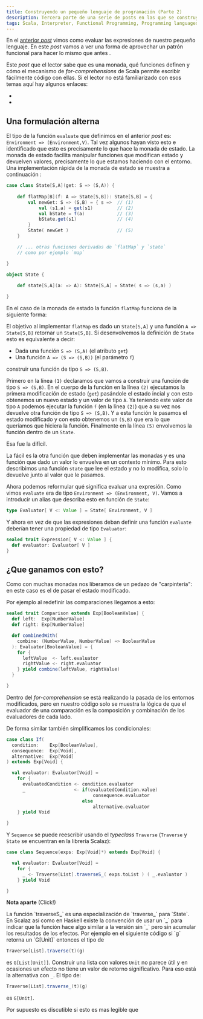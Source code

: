 ```yaml
---
title: Construyendo un pequeño lenguaje de programación (Parte 2)
description: Tercera parte de una serie de posts en las que se construye un pequeño lenguaje de programación usando Scala
tags: Scala, Interpreter, Functional Programming, Programming languages, State Monad, Construyendo un pequeño lenguaje
---
```


En el [anterior _post_]() vimos como evaluar las expresiones de nuestro pequeño lenguaje. En este _post_ vamos a ver una forma de aprovechar un patrón funcional para hacer lo mismo que antes .

Este _post_ que el lector sabe que es una monada, qué funciones definen y cómo el mecanismo de _for-comprehensions_ de Scala permite escribir fácilmente código con ellas. Si el lector no está familiarizado con esos temas aquí hay algunos enlaces:

* 
* 

## Una formulación alterna

El tipo de la función `evaluate` que definimos en el anterior _post_ es: `Environment => (Environment,V)`. Tal vez algunos hayan visto esto e identificado que esto es precisamente lo que hace la monada de estado. La monada de estado facilita manipular funciones que modifican estado y devuelven valores, precisamente lo que estamos haciendo con el entorno. Una implementación rápida de la monada de estado se muestra a continuación :

```scala
case class State[S,A](get: S => (S,A)) {
    
    def flatMap[B](f: A => State[S,B]): State[S,B] = {
        val newGet: S => (S,B) = { s =>  // (1)
            val (s1,a) = get(s1)         // (2)
            val bState = f(a)            // (3)
            bState.get(s1)               // (4)
        }
        State( newGet )                  // (5)
    }

    // ... otras funciones derivadas de `flatMap` y `state` 
    // como por ejemplo `map`

}

object State {
    
    def state[S,A](a: => A): State[S,A] = State( s => (s,a) )

}
```

En el caso de la monada de estado la función `flatMap` funciona de la siguiente forma:

El objetivo al implementar `flatMap` es dado un `State[S,A]` y una función `A => State[S,B]` retornar un `State[S,B]`. Si desenvolvemos la definición de `State` esto es equivalente a decir: 

* Dada una función `S => (S,A)` (el atributo `get`)
* Una función `A => (S => (S,B))` (el parámetro `f`)

construir una función de tipo `S => (S,B)`.

Primero en la línea `(1)` declaramos que vamos a construir una función de tipo `S => (S,B)`. En el cuerpo de la función en la línea `(2)` ejecutamos la primera modificación de estado (`get`) pasándole el estado incial y con esto obtenemos un nuevo estado y un valor de tipo `A`. Ya teniendo este valor de tipo `A` podemos ejecutar la función `f` (en la línea `(2)`) que a su vez nos devuelve otra función de tipo `S => (S,B)`. Y a esta función le pasamos el estado modificado y con esto obtenemos un `(S,B)` que era lo que queríamos que hiciera la función. Finalmente en la línea `(5)` envolvemos la función dentro de un `State`.

Esa fue la difícil.

La fácil es la otra función que deben implementar las monadas y es una función que dado un valor lo envuelva en un contexto mínimo. Para esto describimos una función `state` que lee el estado y no lo modifica, solo lo devuelve junto al valor que le pasamos.

Ahora podemos reformular qué significa evaluar una expresión. Como vimos `evaluate` era de tipo `Environment => (Environment, V)`. Vamos a introducir un alias que describa esto en función de `State`:

```scala
type Evaluator[ V <: Value ] = State[ Environment, V ]
```

Y ahora en vez de que las expresiones deban definir una función `evaluate` deberían tener una propiedad de tipo `Evaluator`:

```scala
sealed trait Expression[ V <: Value ] {
  def evaluator: Evaluator[ V ]
}
```

## ¿Que ganamos con esto?

Como con muchas monadas nos liberamos de un pedazo de "carpintería": en este caso es el de pasar el estado modificado. 

Por ejemplo al redefinir las comparaciones llegamos a esto:

```scala
sealed trait Comparison extends Exp[BooleanValue] {
  def left:  Exp[NumberValue]
  def right: Exp[NumberValue]

  def combinedWith(
    combine: (NumberValue, NumberValue) => BooleanValue
  ): Evaluator[BooleanValue] = {
    for {
      leftValue  <- left.evaluator
      rightValue <- right.evaluator
    } yield combine(leftValue, rightValue)
  }

}
```

Dentro del _for-comprehension_ se está realizando la pasada de los entornos modificados, pero en nuestro código solo se muestra la lógica de que el evaluador de una comparación es la composición y combinación de los evaluadores de cada lado.

De forma similar también simplificamos los condicionales:

```scala
case class If(
  condition:    Exp[BooleanValue],
  consequence:  Exp[Void],
  alternative:  Exp[Void]
) extends Exp[Void] {

  val evaluator: Evaluator[Void] =
    for {
      evaluatedCondition <- condition.evaluator
      _                  <- if(evaluatedCondition.value) 
                                consequence.evaluator 
                            else 
                                alternative.evaluator
    } yield Void

}
```

Y `Sequence` se puede reescribir usando el _typeclass_ `Traverse` (`Traverse` y `State` se encuentran en la librería Scalaz):

```scala
case class Sequence(exps: Exp[Void]*) extends Exp[Void] {

  val evaluator: Evaluator[Void] =
    for {
      _ <- Traverse[List].traverseS_( exps.toList ) ( _.evaluator )
    } yield Void

}
```
<div class="note">
<p class="clickable aside-header"><strong>Nota aparte</strong> <span>(Click!)</span></p>

<div class="note-content">
La función `traverseS_` es una especialización de `traverse_` para `State`. En Scalaz así como en Haskell existe la convención de usar un `_` para indicar que la función hace algo similar a la versión sin `_` pero sin acumular los resultados de los efectos. Por ejemplo en el siguiente código si `g` retorna un `G[Unit]` entonces el tipo de 

```scala
Traverse[List].traverse(t)(g)
``` 

es `G[List[Unit]]`. Construir una lista con valores `Unit` no parece útil y en ocasiones un efecto no tiene un valor de retorno significativo. Para eso está la alternativa con `_`. El tipo de: 

```scala
Traverse[List].traverse_(t)(g)
``` 

 es `G[Unit]`.
</div>
</div>

Por supuesto es discutible si esto es mas legible que 